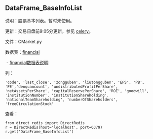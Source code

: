 ## DataFrame_BaseInfoList

  说明：股票基本列表。暂时未使用。

  更新：交易日盘前9:05分更新，参见 [celery](celery.md)。

  文件：CMarket.py

  数据表：[financial](http://47.52.36.164:8001/app/quantaxis/quantaxis/financial/view)

  ​	- [financial数据表说明](/db/financial)

  列：

  ```
  'code', 'last_close', 'zongguben', 'liutongguben', 'EPS', 'PB', 'PE','denquancount', 'undistributedProfitPerShare', 'netAssetsPerShare', 'capitalReservePerShare', 'ROE', 'goodwill', 'institutionNumber', 'institutionShareholding', 'nationalTeamShareholding', 'numberOfShareholders', 'freeCirculationStock'
  ```

  
查看：

```
from direct_redis import DirectRedis
r = DirectRedis(host='localhost', port=6379)
r.get('DataFrame_BaseInfoList')
```



  
